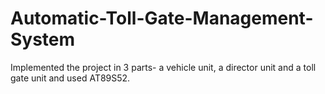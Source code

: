 # Automatic-Toll-Gate-Management-System
Implemented the project in 3 parts- a vehicle unit, a director unit and a toll gate unit and used AT89S52. 
